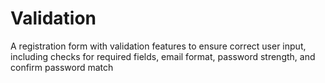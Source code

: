 # Validation
A registration form with validation features to ensure correct user input, including checks for required fields, email format, password strength, and confirm password match
